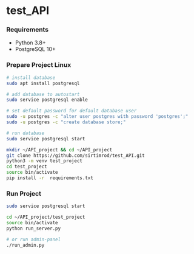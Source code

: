 # test_API

### Requirements
* Python 3.8+
* PostgreSQL 10+

### Prepare Project Linux
```bash
# install database
sudo apt install postgresql

# add database to autostart
sudo service postgresql enable

# set default password for default database user 
sudo -u postgres -c "alter user postgres with password 'postgres';"
sudo -u postgres -c "create database store;"

# run database
sudo service postgresql start

mkdir ~/API_project && cd ~/API_project
git clone https://github.com/sirtimrod/test_API.git
python3 -m venv test_project
cd test_project
source bin/activate
pip install -r  requirements.txt
```

### Run Project
```bash
sudo service postgresql start

cd ~/API_project/test_project
source bin/activate
python run_server.py

# or run admin-panel
./run_admin.py
```
